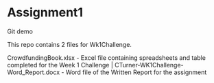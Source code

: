 # Assignment1
Git demo

This repo contains 2 files for Wk1Challenge. 

CrowdfundingBook.xlsx - Excel file containing spreadsheets and table completed for the Week 1 Challenge
| 
CTurner-WK1Challenge-Word_Report.docx - Word file of the Written Report for the assignment
